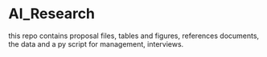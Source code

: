 # AI_Research

this repo contains proposal files, tables and figures, references documents, the data and a py script for management, interviews.
